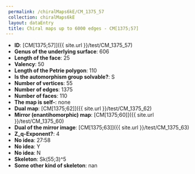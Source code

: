 ```yaml
--- 
 permalink: /chiralMaps6kE/CM_1375_57 
 collection: chiralMaps6kE
 layout: dataEntry
 title: Chiral maps up to 6000 edges - CM[1375;57]
---
```


- **ID**: [CM[1375;57]]({{ site.url }}/test/CM_1375_57)
- **Genus of the underlying surface**: 606
- **Length of the face**: 25
- **Valency**: 50
- **Length of the Petrie polygon**: 110
- **Is the automorphism group solvable?**: S
- **Number of vertices**: 55
- **Number of edges**: 1375
- **Number of faces**: 110
- **The map is self-**: none
- **Dual map**: [CM[1375;62]]({{ site.url }}/test/CM_1375_62)
- **Mirror (enantihomorphic) map**: [CM[1375;60]]({{ site.url }}/test/CM_1375_60)
- **Dual of the mirror image**: [CM[1375;63]]({{ site.url }}/test/CM_1375_63)
- **Z_q-Exponent?**: 4
- **No idea**:  27:58
- **No idea**: Y
- **No idea**: N
- **Skeleton**: Sk(55;3)^5
- **Some other kind of skeleton**: nan
